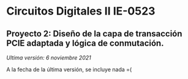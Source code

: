 # Circuitos Digitales II IE-0523
## Proyecto 2: Diseño de la capa de transacción PCIE adaptada y lógica de conmutación.
*Ultima versión: 6 noviembre 2021*


A la fecha de la última versión, se incluye nada =( 
